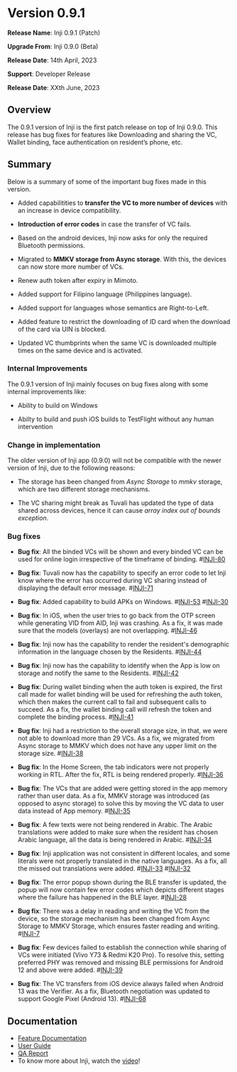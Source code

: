 # Version 0.9.1

**Release Name**: Inji 0.9.1 (Patch)

**Upgrade From**: Inji 0.9.0 (Beta)

**Release Date**: 14th April, 2023

**Support**: Developer Release

**Release Date**: XXth June, 2023

## Overview

The 0.9.1 version of Inji is the first patch release on top of Inji 0.9.0. This release has bug fixes for features like Downloading and sharing the VC, Wallet binding, face authentication on resident’s phone, etc.

## Summary

Below is a summary of some of the important bug fixes made in this version.

* Added capabilitities to **transfer the VC to more number of devices** with an increase in device compatibility.

* **Introduction of error codes** in case the transfer of VC fails.

* Based on the android devices, Inji now asks for only the required Bluetooth permissions.

* Migrated to **MMKV storage from Async storage**. With this, the devices can now store more number of VCs.

* Renew auth token after expiry in Mimoto.

* Added support for Filipino language (Philippines language).

* Added support for languages whose semantics are Right-to-Left.

* Added feature to restrict the downloading of ID card when the download of the card via UIN is blocked.

* Updated VC thumbprints when the same VC is downloaded multiple times on the same device and is activated.


### Internal Improvements 

The 0.9.1 version of Inji mainly focuses on bug fixes along with some internal improvements like:

* Ability to build on Windows

* Abilty to build and push iOS builds to TestFlight without any human intervention

### Change in implementation

The older version of Inji app (0.9.0) will not be compatible with the newer version of Inji, due to the following reasons:

* The storage has been changed from _Async Storage_ to _mmkv_ storage, which are two different storage mechanisms.

* The VC sharing might break as Tuvali has updated the type of data shared across devices, hence it can cause *array index out of bounds exception*.

### Bug fixes

* **Bug fix**: All the binded VCs will be shown and every binded VC can be used for online login irrespective of the timeframe of binding. #[INJI-80](https://mosip.atlassian.net/browse/INJI-80)

* **Bug fix**: Tuvali now has the capability to specify an error code to let Inji know where the error has occurred during VC sharing instead of displaying the default error message. #[INJI-71](https://mosip.atlassian.net/browse/INJI-71)

* **Bug fix**: Added capability to build APKs on Windows. #[INJI-53](https://mosip.atlassian.net/browse/INJI-53) #[INJI-30](https://mosip.atlassian.net/browse/INJI-30)

* **Bug fix**: In iOS, when the user tries to go back from the OTP screen while generating VID from AID, Inji was crashing. As a fix, it was made sure that the models (overlays) are not overlapping. #[INJI-46](https://mosip.atlassian.net/browse/INJI-46)

* **Bug fix**: Inji now has the capability to render the resident's demographic information in the language chosen by the Residents. #[INJI-44](https://mosip.atlassian.net/browse/INJI-44)

* **Bug fix**: Inji now has the capability to identify when the App is low on storage and notify the same to the Residents. #[INJI-42](https://mosip.atlassian.net/browse/INJI-42)

* **Bug fix**: During wallet binding when the auth token is expired, the first call made for wallet binding will be used for refreshing the auth token, which then makes the current call to fail and subsequent calls to succeed. As a fix, the wallet binding call will refresh the token and complete the binding process. #[INJI-41](https://mosip.atlassian.net/browse/INJI-41)

* **Bug fix**: Inji had a restriction to the overall storage size, in that, we were not able to download more than 29 VCs. As a fix, we migrated from Async storage to MMKV which does not have any upper limit on the storage size. #[INJI-38](https://mosip.atlassian.net/browse/INJI-38)

* **Bug fix**: In the Home Screen, the tab indicators were not properly working in RTL. After the fix, RTL is being rendered properly. #[INJI-36](https://mosip.atlassian.net/browse/INJI-36)

* **Bug fix**: The VCs that are added were getting stored in the app memory rather than user data. As a fix, MMKV storage was introduced (as opposed to async storage) to solve this by moving the VC data to user data instead of App memory. #[INJI-35](https://mosip.atlassian.net/browse/INJI-35)

* **Bug fix**: A few texts were not being rendered in Arabic. The Arabic translations were added to make sure when the resident has chosen Arabic language, all the data is being rendered in Arabic. #[INJI-34](https://mosip.atlassian.net/browse/INJI-34)

* **Bug fix**: Inji application was not consistent in different locales, and some literals were not properly translated in the native languages. As a fix, all the missed out translations were added. #[INJI-33](https://mosip.atlassian.net/browse/INJI-80) #[INJI-32](https://mosip.atlassian.net/browse/INJI-80)

* **Bug fix**: The error popup shown during the BLE transfer is updated, the popup will now contain few error codes which depicts different stages where the failure has happened in the BLE layer. #[INJI-28](https://mosip.atlassian.net/browse/INJI-28)

* **Bug fix**: There was a delay in reading and writing the VC from the device, so the storage mechanism has been changed from Async Storage to MMKV Storage, which ensures faster reading and writing. #[INJI-7](https://mosip.atlassian.net/browse/INJI-7)

* **Bug fix**: Few devices failed to establish the connection while sharing of VCs were initiated (Vivo Y73 & Redmi K20 Pro). To resolve this, setting preferred PHY was removed and missing BLE permissions for Android 12 and above were added. #[INJI-39](https://mosip.atlassian.net/browse/INJI-39)

* **Bug fix**: The VC transfers from iOS device always failed when Android 13 was the Verifier. As a fix, Bluetooth negotiation was updated to support Google Pixel (Android 13). #[INJI-68](https://mosip.atlassian.net/browse/INJI-68)


## Documentation

* [Feature Documentation](./)
* [User Guide](https://docs.mosip.io/1.2.0/modules/mobile-application/inji-mobile-app-beta)
* [QA Report](https://docs.mosip.io/inji/versions/release-notes-1.0.0/test-report-0.9.0)
* To know more about Inji, watch the [video](https://www.youtube.com/watch?v=JWxJfHMVMFI)!
